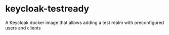 # keycloak-testready
A Keycloak docker image that allows adding a test realm with preconfigured users and clients
